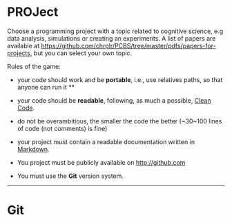 PROJect
=======

Choose a programming project with a topic related to cognitive science, e.g data analysis, simulations or creating an experiments. A list of papers are available at <https://github.com/chrplr/PCBS/tree/master/pdfs/papers-for-projects>, but you can select your own topic. 
 
Rules of the game:

* your code should work and be **portable**, i.e., use relatives paths, so that anyone can run it **
* your code should be **readable**, following, as much a possible, [Clean Code](https://pcbs.readthedocs.io/en/latest/tips-to-write-clean-code.html). 
* do not be overambitious, the smaller the code the better (~30~100 lines of code (not comments) is fine)

* your project must contain a readable documentation written in  [Markdown](https://docs.github.com/en/get-started/writing-on-github/getting-started-with-writing-and-formatting-on-github/basic-writing-and-formatting-syntax).
      
* You project must be publicly available on http://github.com   
* You must use the **Git** version system.    

---

Git
===


